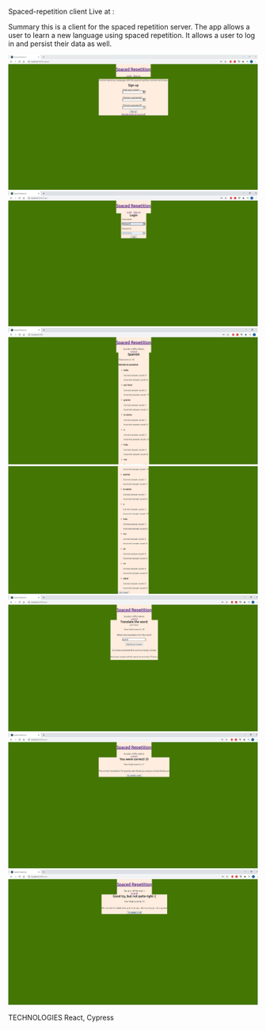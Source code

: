 Spaced-repetition client
Live at :

Summary
this is a client for the spaced repetition server. The app allows a user to learn a new language using spaced repetition. It allows a user to log in and persist their data as well.

![register](/images/register.PNG)
![login](/images/login.PNG)
![dashboard1](/images/dashboard1.PNG)
![dashboard2](/images/dashboard2.PNG)
![guess](/images/guess.PNG)
![correct](/images/correct.PNG)
![incorrect](/images/incorrect.PNG)

TECHNOLOGIES
React, Cypress

